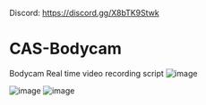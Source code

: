 Discord: https://discord.gg/X8bTK9Stwk

# CAS-Bodycam
Bodycam Real time video recording script
![image](https://github.com/mb-later/CAS-Bodycam/assets/68826839/d784b062-dba8-4095-91cd-f09c988d7486)

![image](https://github.com/mb-later/CAS-Bodycam/assets/68826839/34f06136-ccce-46a0-bf60-2f6490682fb3)
![image](https://github.com/mb-later/CAS-Bodycam/assets/68826839/3e1e3430-acb4-403a-977d-14df4731bdf1)


